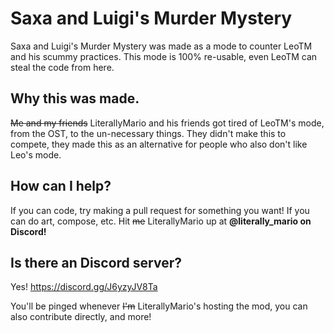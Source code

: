 # Saxa and Luigi's Murder Mystery

Saxa and Luigi's Murder Mystery was made as a mode to counter LeoTM and his scummy practices.
This mode is 100% re-usable, even LeoTM can steal the code from here.

## Why this was made.
~~Me and my friends~~ LiterallyMario and his friends got tired of LeoTM's mode, from the OST, to the un-necessary things. They didn't make this to compete, they made this as an alternative for people who also don't like Leo's mode.

## How can I help?
If you can code, try making a pull request for something you want!
If you can do art, compose, etc. Hit ~~me~~ LiterallyMario up at **@literally_mario on Discord!**

## Is there an Discord server?
Yes! https://discord.gg/J6yzyJV8Ta

You'll be pinged whenever ~~I'm~~ LiterallyMario's hosting the mod, you can also contribute directly, and more!
